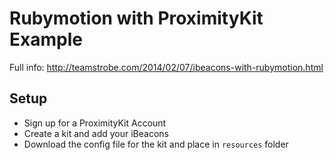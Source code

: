 # Rubymotion with ProximityKit Example

Full info: http://teamstrobe.com/2014/02/07/ibeacons-with-rubymotion.html

## Setup

* Sign up for a ProximityKit Account
* Create a kit and add your iBeacons
* Download the config file for the kit and place in `resources` folder